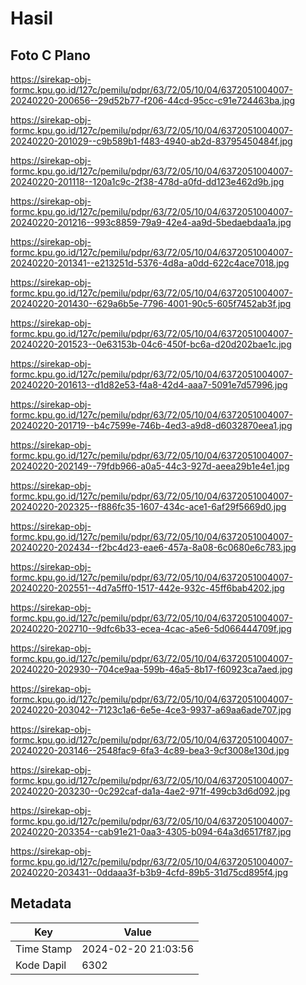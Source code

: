 # Hasil

## Foto C Plano

https://sirekap-obj-formc.kpu.go.id/127c/pemilu/pdpr/63/72/05/10/04/6372051004007-20240220-200656--29d52b77-f206-44cd-95cc-c91e724463ba.jpg

https://sirekap-obj-formc.kpu.go.id/127c/pemilu/pdpr/63/72/05/10/04/6372051004007-20240220-201029--c9b589b1-f483-4940-ab2d-83795450484f.jpg

https://sirekap-obj-formc.kpu.go.id/127c/pemilu/pdpr/63/72/05/10/04/6372051004007-20240220-201118--120a1c9c-2f38-478d-a0fd-dd123e462d9b.jpg

https://sirekap-obj-formc.kpu.go.id/127c/pemilu/pdpr/63/72/05/10/04/6372051004007-20240220-201216--993c8859-79a9-42e4-aa9d-5bedaebdaa1a.jpg

https://sirekap-obj-formc.kpu.go.id/127c/pemilu/pdpr/63/72/05/10/04/6372051004007-20240220-201341--e213251d-5376-4d8a-a0dd-622c4ace7018.jpg

https://sirekap-obj-formc.kpu.go.id/127c/pemilu/pdpr/63/72/05/10/04/6372051004007-20240220-201430--629a6b5e-7796-4001-90c5-605f7452ab3f.jpg

https://sirekap-obj-formc.kpu.go.id/127c/pemilu/pdpr/63/72/05/10/04/6372051004007-20240220-201523--0e63153b-04c6-450f-bc6a-d20d202bae1c.jpg

https://sirekap-obj-formc.kpu.go.id/127c/pemilu/pdpr/63/72/05/10/04/6372051004007-20240220-201613--d1d82e53-f4a8-42d4-aaa7-5091e7d57996.jpg

https://sirekap-obj-formc.kpu.go.id/127c/pemilu/pdpr/63/72/05/10/04/6372051004007-20240220-201719--b4c7599e-746b-4ed3-a9d8-d6032870eea1.jpg

https://sirekap-obj-formc.kpu.go.id/127c/pemilu/pdpr/63/72/05/10/04/6372051004007-20240220-202149--79fdb966-a0a5-44c3-927d-aeea29b1e4e1.jpg

https://sirekap-obj-formc.kpu.go.id/127c/pemilu/pdpr/63/72/05/10/04/6372051004007-20240220-202325--f886fc35-1607-434c-ace1-6af29f5669d0.jpg

https://sirekap-obj-formc.kpu.go.id/127c/pemilu/pdpr/63/72/05/10/04/6372051004007-20240220-202434--f2bc4d23-eae6-457a-8a08-6c0680e6c783.jpg

https://sirekap-obj-formc.kpu.go.id/127c/pemilu/pdpr/63/72/05/10/04/6372051004007-20240220-202551--4d7a5ff0-1517-442e-932c-45ff6bab4202.jpg

https://sirekap-obj-formc.kpu.go.id/127c/pemilu/pdpr/63/72/05/10/04/6372051004007-20240220-202710--9dfc6b33-ecea-4cac-a5e6-5d066444709f.jpg

https://sirekap-obj-formc.kpu.go.id/127c/pemilu/pdpr/63/72/05/10/04/6372051004007-20240220-202930--704ce9aa-599b-46a5-8b17-f60923ca7aed.jpg

https://sirekap-obj-formc.kpu.go.id/127c/pemilu/pdpr/63/72/05/10/04/6372051004007-20240220-203042--7123c1a6-6e5e-4ce3-9937-a69aa6ade707.jpg

https://sirekap-obj-formc.kpu.go.id/127c/pemilu/pdpr/63/72/05/10/04/6372051004007-20240220-203146--2548fac9-6fa3-4c89-bea3-9cf3008e130d.jpg

https://sirekap-obj-formc.kpu.go.id/127c/pemilu/pdpr/63/72/05/10/04/6372051004007-20240220-203230--0c292caf-da1a-4ae2-971f-499cb3d6d092.jpg

https://sirekap-obj-formc.kpu.go.id/127c/pemilu/pdpr/63/72/05/10/04/6372051004007-20240220-203354--cab91e21-0aa3-4305-b094-64a3d6517f87.jpg

https://sirekap-obj-formc.kpu.go.id/127c/pemilu/pdpr/63/72/05/10/04/6372051004007-20240220-203431--0ddaaa3f-b3b9-4cfd-89b5-31d75cd895f4.jpg


## Metadata

| Key        | Value               |
| ---------- | ------------------- |
| Time Stamp | 2024-02-20 21:03:56 |
| Kode Dapil | 6302                |




